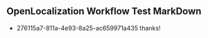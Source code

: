 ## OpenLocalization Workflow Test MarkDown
* 276115a7-811a-4e93-8a25-ac659971a435 
thanks!<!--HONumber=Mar16_HO3-->

